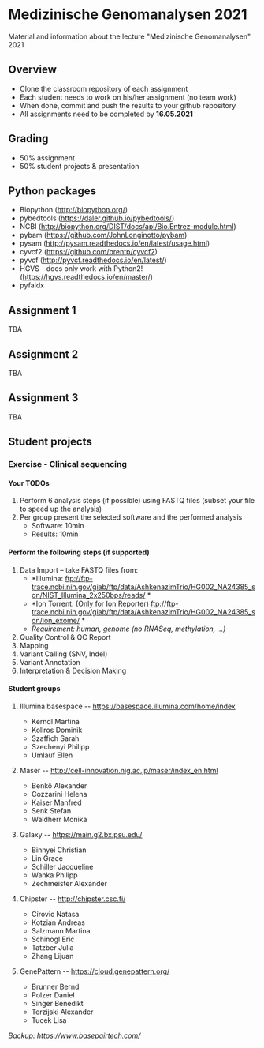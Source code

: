 # Medizinische Genomanalysen 2021
Material and information about the lecture "Medizinische Genomanalysen" 2021

## Overview
* Clone the classroom repository of each assignment
* Each student needs to work on his/her assignment (no team work)
* When done, commit and push the results to your github repository
* All assignments need to be completed by **16.05.2021**

## Grading
* 50% assignment
* 50% student projects & presentation

## Python packages
* Biopython (http://biopython.org/)
* pybedtools (https://daler.github.io/pybedtools/)
* NCBI (http://biopython.org/DIST/docs/api/Bio.Entrez-module.html)
* pybam (https://github.com/JohnLonginotto/pybam)
* pysam (http://pysam.readthedocs.io/en/latest/usage.html)
* cyvcf2 (https://github.com/brentp/cyvcf2)
* pyvcf (http://pyvcf.readthedocs.io/en/latest/)
* HGVS - does only work with Python2! (https://hgvs.readthedocs.io/en/master/)
* pyfaidx



## Assignment 1
TBA

## Assignment 2
TBA

## Assignment 3
TBA


## Student projects

### Exercise - Clinical sequencing

#### Your TODOs
1. Perform 6 analysis steps (if possible) using FASTQ files (subset your file to speed up the analysis)
2. Per group present the selected software and the performed analysis
   * Software: 10min 
   * Results: 10min


#### Perform the following steps (if supported)
1. Data Import – take FASTQ files from:
   * *Illumina:  ftp://ftp-trace.ncbi.nih.gov/giab/ftp/data/AshkenazimTrio/HG002_NA24385_son/NIST_Illumina_2x250bps/reads/ * 
   * *Ion Torrent: (Only for Ion Reporter)  ftp://ftp-trace.ncbi.nih.gov/giab/ftp/data/AshkenazimTrio/HG002_NA24385_son/ion_exome/ *
   * *Requirement: human, genome (no RNASeq, methylation, …)*
2. Quality Control & QC Report
3. Mapping
4. Variant Calling (SNV, Indel)
5. Variant Annotation
6. Interpretation & Decision Making

#### Student groups 
1. Illumina basespace  --  https://basespace.illumina.com/home/index 
   * Kerndl	Martina
   * Kollros	Dominik
   * Szaffich	Sarah
   * Szechenyi	Philipp
   * Umlauf	Ellen

2. Maser  --  http://cell-innovation.nig.ac.jp/maser/index_en.html
   * Benkö Alexander
   * Cozzarini Helena
   * Kaiser	Manfred
   * Senk	Stefan   
   * Waldherr	Monika

3. Galaxy  --  https://main.g2.bx.psu.edu/ 
   * Binnyei	Christian
   * Lin	Grace
   * Schiller	Jacqueline
   * Wanka	Philipp
   * Zechmeister	Alexander

4. Chipster  --  http://chipster.csc.fi/ 
   * Cirovic	Natasa
   * Kotzian	Andreas
   * Salzmann	Martina
   * Schinogl	Eric 
   * Tatzber	Julia
   * Zhang	Lijuan

5. GenePattern  --  https://cloud.genepattern.org/
   * Brunner	Bernd
   * Polzer	Daniel
   * Singer	Benedikt
   * Terzijski	Alexander
   * Tucek	Lisa


*Backup: https://www.basepairtech.com/*








